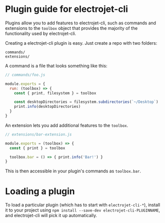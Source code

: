 # Plugin guide for electrojet-cli

Plugins allow you to add features to electrojet-cli, such as commands and
extensions to the `toolbox` object that provides the majority of the functionality
used by electrojet-cli.

Creating a electrojet-cli plugin is easy. Just create a repo with two folders:

```
commands/
extensions/
```

A command is a file that looks something like this:

```js
// commands/foo.js

module.exports = {
  run: (toolbox) => {
    const { print, filesystem } = toolbox

    const desktopDirectories = filesystem.subdirectories(`~/Desktop`)
    print.info(desktopDirectories)
  }
}
```

An extension lets you add additional features to the `toolbox`.

```js
// extensions/bar-extension.js

module.exports = (toolbox) => {
  const { print } = toolbox

  toolbox.bar = () => { print.info('Bar!') }
}
```

This is then accessible in your plugin's commands as `toolbox.bar`.

# Loading a plugin

To load a particular plugin (which has to start with `electrojet-cli-*`),
install it to your project using `npm install --save-dev electrojet-cli-PLUGINNAME`,
and electrojet-cli will pick it up automatically.
